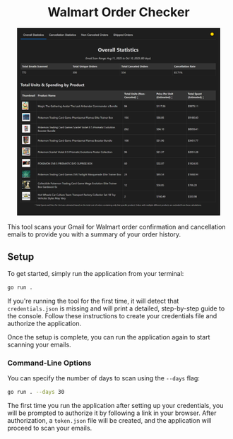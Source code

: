 <h1 align="center">Walmart Order Checker</h1>

<p align="center">
  <img width="460" src="./.github/assets/vA7eZV5g.png">
</p>

This tool scans your Gmail for Walmart order confirmation and cancellation emails to provide you with a summary of your order history.

## Setup

To get started, simply run the application from your terminal:

```bash
go run .
```

If you're running the tool for the first time, it will detect that `credentials.json` is missing and will print a detailed, step-by-step guide to the console. Follow these instructions to create your credentials file and authorize the application.

Once the setup is complete, you can run the application again to start scanning your emails.

### Command-Line Options

You can specify the number of days to scan using the `--days` flag:

```bash
go run . --days 30
```

The first time you run the application after setting up your credentials, you will be prompted to authorize it by following a link in your browser. After authorization, a `token.json` file will be created, and the application will proceed to scan your emails.
